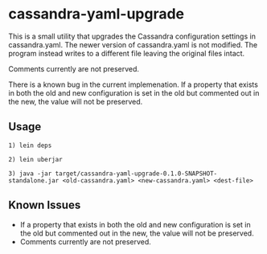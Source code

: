 # cassandra-yaml-upgrade

This is a small utility that upgrades the Cassandra configuration settings in cassandra.yaml. The newer version of cassandra.yaml is not modified. The program instead writes to a different file leaving the original files intact.

Comments currently are not preserved.

There is a known bug in the current implemenation. If a property that exists in both the old and  new configuration is set in the old but commented out in the new, the value will not be preserved.


## Usage

```
1) lein deps

2) lein uberjar

3) java -jar target/cassandra-yaml-upgrade-0.1.0-SNAPSHOT-standalone.jar <old-cassandra.yaml> <new-cassandra.yaml> <dest-file>
```

## Known Issues
* If a property that exists in both the old and  new configuration is set in the old but commented out in the new, the value will not be preserved.
* Comments currently are not preserved.
